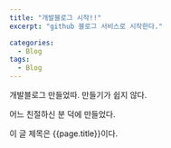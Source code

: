 ```yaml
---
title: "개발블로그 시작!!"
excerpt: "github 블로그 서비스로 시작한다."

categories:
  - Blog
tags:
  - Blog
---
```


개발블로그 만들었따.
만들기가 쉽지 않다.

어느 친절하신 분 덕에 만들었다.

이 글 제목은 {{page.title}}이다.
